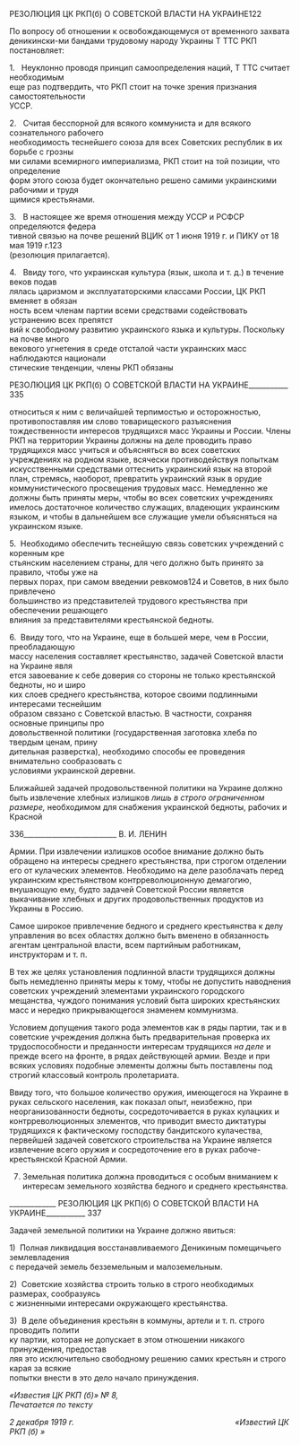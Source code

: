 РЕЗОЛЮЦИЯ ЦК РКП(б) О СОВЕТСКОЙ ВЛАСТИ НА УКРАИНЕ122

По вопросу об отношении к освобождающемуся от временного захвата деникински-ми бандами трудовому народу Украины Τ TTC РКП постановляет:

1.   Неуклонно проводя принцип самоопределения наций, Τ TTC считает необходимым  
еще раз подтвердить, что РКП стоит на точке зрения признания самостоятельности  
УССР.

2.   Считая бесспорной для всякого коммуниста и для всякого сознательного рабочего  
необходимость теснейшего союза для всех Советских республик в их борьбе с грозны­  
ми силами всемирного империализма, РКП стоит на той позиции, что определение  
форм этого союза будет окончательно решено самими украинскими рабочими и трудя­  
щимися крестьянами.

3.   В настоящее же время отношения между УССР и РСФСР определяются федера­  
тивной связью на почве решений ВЦИК от 1 июня 1919 г. и ПИКУ от 18 мая 1919 г.123  
(резолюция прилагается).

4.   Ввиду того, что украинская культура (язык, школа и т. д.) в течение веков подав­  
лялась царизмом и эксплуататорскими классами России, ЦК РКП вменяет в обязан­  
ность всем членам партии всеми средствами содействовать устранению всех препятст­  
вий к свободному развитию украинского языка и культуры. Поскольку на почве много­  
векового угнетения в среде отсталой части украинских масс наблюдаются национали­  
стические тенденции, члены РКП обязаны

  

РЕЗОЛЮЦИЯ ЦК РКП(б) О СОВЕТСКОЙ ВЛАСТИ НА УКРАИНЕ___________ 335

относиться к ним с величайшей терпимостью и осторожностью, противопоставляя им слово товарищеского разъяснения тождественности интересов трудящихся масс Ук­раины и России. Члены РКП на территории Украины должны на деле проводить право трудящихся масс учиться и объясняться во всех советских учреждениях на родном язы­ке, всячески противодействуя попыткам искусственными средствами оттеснить укра­инский язык на второй план, стремясь, наоборот, превратить украинский язык в орудие коммунистического просвещения трудовых масс. Немедленно же должны быть приня­ты меры, чтобы во всех советских учреждениях имелось достаточное количество слу­жащих, владеющих украинским языком, и чтобы в дальнейшем все служащие умели объясняться на украинском языке.

5.  Необходимо обеспечить теснейшую связь советских учреждений с коренным кре­  
стьянским населением страны, для чего должно быть принято за правило, чтобы уже на  
первых порах, при самом введении ревкомов124 и Советов, в них было привлечено  
большинство из представителей трудового крестьянства при обеспечении решающего  
влияния за представителями крестьянской бедноты.

6.  Ввиду того, что на Украине, еще в большей мере, чем в России, преобладающую  
массу населения составляет крестьянство, задачей Советской власти на Украине явля­  
ется завоевание к себе доверия со стороны не только крестьянской бедноты, но и широ­  
ких слоев среднего крестьянства, которое своими подлинными интересами теснейшим  
образом связано с Советской властью. В частности, сохраняя основные принципы про­  
довольственной политики (государственная заготовка хлеба по твердым ценам, прину­  
дительная разверстка), необходимо способы ее проведения внимательно сообразовать с  
условиями украинской деревни.

Ближайшей задачей продовольственной политики на Украине должно быть извлече­ние хлебных излишков _лишь в строго ограниченном размере,_ необходимом для снаб­жения украинской бедноты, рабочих и Красной

  

336__________________________ В. И. ЛЕНИН

Армии. При извлечении излишков особое внимание должно быть обращено на интере­сы среднего крестьянства, при строгом отделении его от кулаческих элементов. Необ­ходимо на деле разоблачать перед украинским крестьянством контрреволюционную демагогию, внушающую ему, будто задачей Советской России является выкачивание хлебных и других продовольственных продуктов из Украины в Россию.

Самое широкое привлечение бедного и среднего крестьянства к делу управления во всех областях должно быть вменено в обязанность агентам центральной власти, всем партийным работникам, инструкторам и т. п.

В тех же целях установления подлинной власти трудящихся должны быть немедлен­но приняты меры к тому, чтобы не допустить наводнения советских учреждений эле­ментами украинского городского мещанства, чуждого понимания условий быта широ­ких крестьянских масс и нередко прикрывающегося знаменем коммунизма.

Условием допущения такого рода элементов как в ряды партии, так и в советские учреждения должна быть предварительная проверка их трудоспособности и преданно­сти интересам трудящихся _на деле_ и прежде всего на фронте, в рядах действующей ар­мии. Везде и при всяких условиях подобные элементы должны быть поставлены под строгий классовый контроль пролетариата.

Ввиду того, что большое количество оружия, имеющегося на Украине в руках сель­ского населения, как показал опыт, неизбежно, при неорганизованности бедноты, со­средоточивается в руках кулацких и контрреволюционных элементов, что приводит вместо диктатуры трудящихся к фактическому господству бандитского кулачества, первейшей задачей советского строительства на Украине является извлечение всего оружия и сосредоточение его в руках рабоче-крестьянской Красной Армии.

7. Земельная политика должна проводиться с особым вниманием к интересам зе­мельного хозяйства бедного и среднего крестьянства.

  

_____________ РЕЗОЛЮЦИЯ ЦК РКП(б) О СОВЕТСКОЙ ВЛАСТИ НА УКРАИНЕ___________ 337

Задачей земельной политики на Украине должно явиться:

1)  Полная ликвидация восстанавливаемого Деникиным помещичьего землевладения  
с передачей земель безземельным и малоземельным.

2)  Советские хозяйства строить только в строго необходимых размерах, сообразуясь  
с жизненными интересами окружающего крестьянства.

3)  В деле объединения крестьян в коммуны, артели и т. п. строго проводить полити­  
ку партии, которая не допускает в этом отношении никакого принуждения, предостав­  
ляя это исключительно свободному решению самих крестьян и строго карая за всякие  
попытки внести в это дело начало принуждения.

_«Известия ЦК РКП (б)» № 8,                                                              Печатается по тексту_

_2 декабря 1919 г.                                                                         «Известий ЦК РКП (б) »_